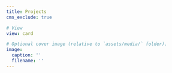 ```yaml
---
title: Projects
cms_exclude: true

# View
view: card

# Optional cover image (relative to `assets/media/` folder).
image:
  caption: ''
  filename: ''
---
```

